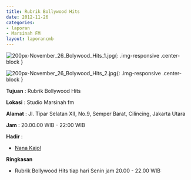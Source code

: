 ```yaml
---
title: Rubrik Bollywood Hits
date: 2012-11-26
categories:
- laporan
- Marsinah FM
layout: laporancmb
---
```



![200px-November_26_Bolywood_Hits_1.jpg](/uploads/200px-November_26_Bolywood_Hits_1.jpg){: .img-responsive .center-block }

![200px-November_26_Bolywood_Hits_2.jpg](/uploads/200px-November_26_Bolywood_Hits_2.jpg){: .img-responsive .center-block }


**Tujuan** : Rubrik Bollywood Hits 

**Lokasi** : Studio Marsinah fm 

**Alamat** : Jl. Tipar Selatan XII, No.9, Semper Barat, Cilincing, Jakarta Utara 

**Jam** : 20.00.00 WIB - 22:00 WIB 

**Hadir** :
* [Nana Kajol](http://wiki.ciptamedia.org/wiki/Nana_Kajol)

**Ringkasan**  
* Rubrik Bollywood Hits tiap hari Senin jam 20.00 - 22.00 WIB
